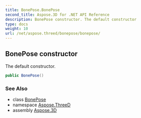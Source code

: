 ```yaml
---
title: BonePose.BonePose
second_title: Aspose.3D for .NET API Reference
description: BonePose constructor. The default constructor
type: docs
weight: 10
url: /net/aspose.threed/bonepose/bonepose/
---
```

## BonePose constructor

The default constructor.

```csharp
public BonePose()
```

### See Also

* class [BonePose](../)
* namespace [Aspose.ThreeD](../../../aspose.threed/)
* assembly [Aspose.3D](../../../)


